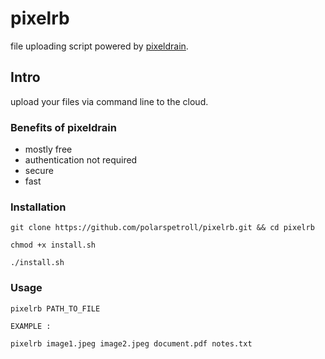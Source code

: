 # pixelrb
file uploading script powered by [pixeldrain](https://pixeldrain.com/).

## Intro
upload your files via command line to the cloud.

### Benefits of pixeldrain

- mostly free
- authentication not required 
- secure
- fast

### Installation
``` 
git clone https://github.com/polarspetroll/pixelrb.git && cd pixelrb

chmod +x install.sh

./install.sh

```
### Usage

```
pixelrb PATH_TO_FILE

EXAMPLE :

pixelrb image1.jpeg image2.jpeg document.pdf notes.txt

```

